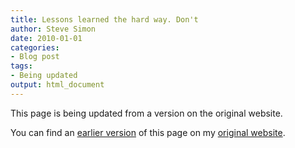 ```yaml
---
title: Lessons learned the hard way. Don't
author: Steve Simon
date: 2010-01-01
categories:
- Blog post
tags:
- Being updated
output: html_document
---
```


This page is being updated from a version on the original website.

<!---More--->

You can find an [earlier version](http://www.pmean.com/10/Missing.html) of this page on my [original website](http://www.pmean.com/original_site.html).
